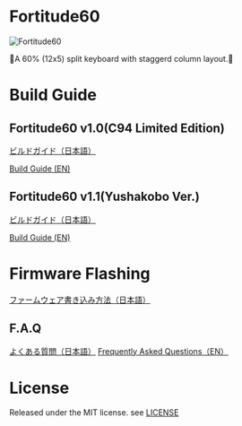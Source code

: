 # Fortitude60

![Fortitude60](https://i.imgur.com/Tbznwgg.jpg)

👊A 60% (12x5) split keyboard with staggerd column layout.👊

# Build Guide

## Fortitude60 v1.0(C94 Limited Edition)
[ビルドガイド（日本語）](Documents/buildguide_jp_v1.0.md)

[Build Guide (EN)](Documents/buildguide_en_v1.0.md)

## Fortitude60 v1.1(Yushakobo Ver.)
[ビルドガイド（日本語）](Documents/buildguide_jp_v1.1.md)

[Build Guide (EN)](Documents/buildguide_en_v1.1.md)

# Firmware Flashing
[ファームウェア書き込み方法（日本語）](Documents/firmware_flashing-jp_new.md)

## F.A.Q
[よくある質問（日本語）](Documents/faq_jp.md)
[Frequently Asked Questions（EN）](Documents/faq_en.md)

# License

Released under the MIT license. see [LICENSE](https://github.com/Pekaso/fortitude60/blob/master/LICENSE)